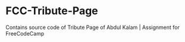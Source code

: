 # FCC-Tribute-Page
Contains source code of Tribute Page of Abdul Kalam | Assignment for FreeCodeCamp
